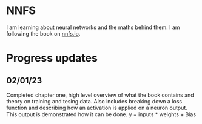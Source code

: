 # NNFS

I am learning about neural networks and the maths behind them. I am following the book on <a href="https://nnfs.io">nnfs.io</a>.

# Progress updates

## 02/01/23

Completed chapter one, high level overview of what the book contains and theory on training and tesing data. Also includes breaking down a  loss function and describing how an activation is applied on a neuron output. This output is demonstrated how it can be done. y = inputs * weights + Bias
